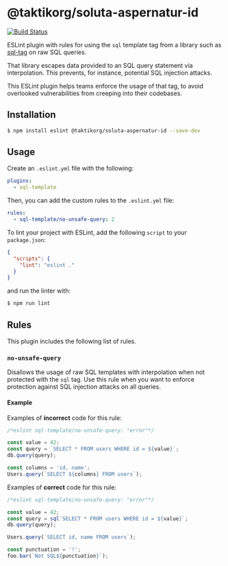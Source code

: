 # @taktikorg/soluta-aspernatur-id

[![Build Status](https://travis-ci.org/uphold/@taktikorg/soluta-aspernatur-id.svg?branch=master)](https://travis-ci.org/uphold/@taktikorg/soluta-aspernatur-id)

ESLint plugin with rules for using the `sql` template tag from a library such as [sql-tag](https://github.com/seegno/sql-tag) on raw SQL queries.

That library escapes data provided to an SQL query statement via interpolation. This prevents, for instance, potential SQL injection attacks.

This ESLint plugin helps teams enforce the usage of that tag, to avoid overlooked vulnerabilities from creeping into their codebases.

## Installation

```sh
$ npm install eslint @taktikorg/soluta-aspernatur-id --save-dev
```

## Usage

Create an `.eslint.yml` file with the following:

```yaml
plugins:
  - sql-template
```

Then, you can add the custom rules to the `.eslint.yml` file:

```yaml
rules:
  - sql-template/no-unsafe-query: 2
```

To lint your project with ESLint, add the following `script` to your `package.json`:

```json
{
  "scripts": {
    "lint": "eslint ."
  }
}
```

and run the linter with:

```sh
$ npm run lint
```

## Rules

This plugin includes the following list of rules.

### `no-unsafe-query`

Disallows the usage of raw SQL templates with interpolation when not protected with the `sql` tag. Use this rule when you want to enforce protection against SQL injection attacks on all queries.

#### Example

Examples of **incorrect** code for this rule:

```js
/*eslint sql-template/no-unsafe-query: "error"*/

const value = 42;
const query = `SELECT * FROM users WHERE id = ${value}`;
db.query(query);

const columns = 'id, name';
Users.query(`SELECT ${columns} FROM users`);
```

Examples of **correct** code for this rule:

```js
/*eslint sql-template/no-unsafe-query: "error"*/

const value = 42;
const query = sql`SELECT * FROM users WHERE id = ${value}`;
db.query(query);

Users.query(`SELECT id, name FROM users`);

const punctuation = '!';
foo.bar(`Not SQL${punctuation}`);
```
